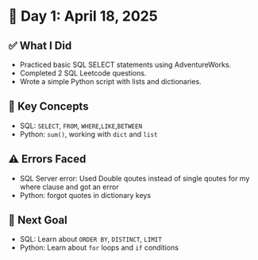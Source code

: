 # 📅 Day 1: April 18, 2025

## ✅ What I Did

- Practiced basic SQL SELECT statements using AdventureWorks.
- Completed 2 SQL Leetcode questions.
- Wrote a simple Python script with lists and dictionaries.

## 🧠 Key Concepts

- SQL: `SELECT`, `FROM`, `WHERE`,`LIKE`,`BETWEEN`
- Python: `sum()`, working with `dict` and `list`

## ⚠️ Errors Faced

- SQL Server error: Used Double qoutes instead of single qoutes for my where clause and got an error
- Python: forgot quotes in dictionary keys

## 🎯 Next Goal

- SQL: Learn about `ORDER BY`, `DISTINCT`, `LIMIT`
- Python: Learn about `for` loops and `if` conditions
